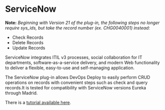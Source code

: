 
# ServiceNow

**Note:** *Beginning with Version 21 of the plug-in, the following steps no longer require sys\_ids, but take the record number (ex. CHG0040001) instead:*

- Check Records
- Delete Records
- Update Records

ServiceNow integrates ITIL v3 processes, social collaboration for IT departments, software-as-a-service delivery, and modern Web functionality to deliver a flexible, easy-to-use and self-managing application.

The ServiceNow plug-in allows DevOps Deploy to easily perform CRUD operations on records with convenient steps such as check and query records.It is tested for compatibility with ServiceNow versions Eureka through Madrid.

There is a [tutorial available here](https://community.ibm.com/community/user/wasdevops/blogs/osman-burucu/2022/08/02/orchestrating-deployments-with-servicenow-using-ib).
